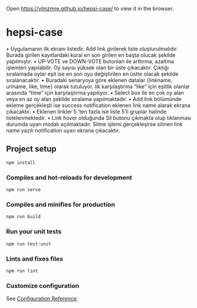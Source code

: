 Open https://ylmzmre.github.io/hepsi-case/ to view it in the browser.

# hepsi-case

• Uygulamanın ilk ekranı listedir. Add link girilerek liste oluşturulmalıdır. Burada girilen kayıtlardaki kural en son girilen en başta olucak şekilde yapılmıştır.
• UP-VOTE ve DOWN-VOTE butonları ile arttırma, azaltma işlemleri 
yapılabilir. Oy sayısı yüksek olan bir üste çıkacaktır. Çıktığı sıralamada oylar 
eşit ise en son oyu değiştirilen en üstte olacak şekilde sıralanacaktır.
• Buradaki senaryoya göre eklenen datalar {linkname, urlname, like, time} 
olarak tutuluyor. Ilk karşılaştırma “like” için eşitlik olanlar arasında “time” 
için karşılaştırma yapılıyor.
• Select box ile en çok oy alan veya en az oy alan şekilde sıralama 
yapılmaktadır.
• Add link bölümünde ekleme gerçekleşti ise success notification eklenen link 
name alarak ekrana çıkacaktır.
• Eklenen linkler 5 ’ten fazla ise liste 5’li gruplar halinde listelenmektedir. 
• Link hover olduğunda Sil butonu çıkmakta olup tıklanması durumda uyarı 
modalı açılmaktadır. Silme işlemi gerçekleşirse silinen link name yazılı 
notification uyarı ekrana çıkacaktır.

## Project setup
```
npm install
```

### Compiles and hot-reloads for development
```
npm run serve
```

### Compiles and minifies for production
```
npm run build
```

### Run your unit tests
```
npm run test:unit
```

### Lints and fixes files
```
npm run lint
```

### Customize configuration
See [Configuration Reference](https://cli.vuejs.org/config/).
